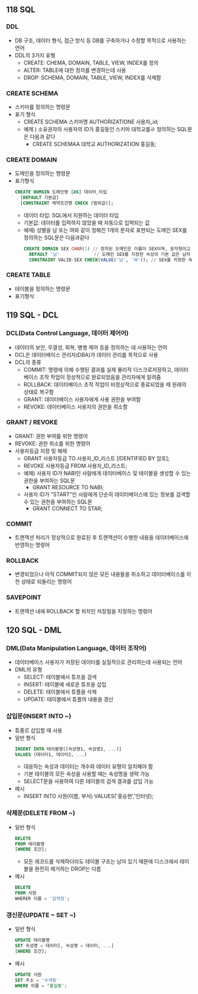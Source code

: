 ## 118 SQL
### DDL
  - DB 구조, 데이터 형식, 접근 방식 등 DB를 구축하거나 수정할 목적으로 사용하는 언어
  - DDL의 3가지 유형
    - CREATE: CHEMA, DOMAIN, TABLE, VIEW, INDEX를 정의
    - ALTER: TABLE에 대한 정의를 변경하는데 사용
    - DROP: SCHEMA, DOMAIN, TABLE, VIEW, INDEX를 삭제함
### CREATE SCHEMA
  - 스키마를 정의하는 명령문
  - 표기 형식
    - CREATE SCHEMA 스키마명 AUTHORIZATIONE 사용자_id;
    - 예제 ) 소유권자의 사용자의 ID가 홍길동인 스키마 대학교를ㄹ 정의하는 SQL문은 다음과 같다
      - CREATE SCHEMAA 대학교 AUTHORIZATION 홍길동;
### CREATE DOMAIN
  - 도메인을 정의하는 명령문
  - 표기형식
    ``` sql
    CREATE DOMAIN 도메인명 [AS] 데이터_타입
      [DEFAULT 기본값]
      [CONSTRAINT 제약조건명 CHECK (범위값)];
    ```
    - 데이터 타입: SQL에서 지원하는 데이터 타입
    - 기본값: 데이터를 입력하지 않았을 때 자동으로 입력되는 값
    - 예제) 성별을 남 또는 여와 같이 정해진 1개의 문자로 표현되는 도메인 SEX를 정의하는 SQL문은 다음과같다 
      ``` sql
      CREATE DOMAIN SEX CHAR(1) // 정의된 도메인은 이름이 SEX이며, 문자형이고 크기는 1자
        DEFAULT '남'             // 도메인 SEX를 지정한 속성의 기본 값은 남자
        CONSTRAINT VALID-SEX CHECK(VALUE('남', '여')); // SEX를 지정한 속성에는 남, 여 중 하나의 값만 저장 가능
      ```
### CREATE TABLE
  - 테이블을 정의하는 명령문 
  - 표기형식

## 119 SQL - DCL
### DCL(Data Control Language, 데이터 제어어)
  - 데이터의 보안, 무결성, 회복, 병행 제어 등을 정의하는 데 사용하는 언어
  - DCL은 데이터베이스 관리자(DBA)가 데이터 관리를 목적으로 사용
  - DCL의 종류
    - COMMIT: 명령에 의해 수행된 결과를 실제 물리적 디스크로저장하고, 데이터베이스 조작 작업이 정상적으로 완료되었음을 관리자에게 알려줌
    - ROLLBACK: 데이터베이스 조작 작업이 비정상적으로 종료되었을 때 원래의 상태로 복구함
    - GRANT: 데이터베이스 사용자에게 사용 권한을 부여함
    - REVOKE: 데이터베이스 사용자의 권한을 취소함
### GRANT / REVOKE
  - GRANT: 권한 부여를 위한 명령어
  - REVOKE: 권한 취소를 위한 명령어
  - 사용자등급 지정 및 해제
    - GRANT 사용자등급 TO 사용자_ID_리스트 [IDENTIFIED BY 암호];
    - REVOKE 사용자등급 FROM 사용자_ID_리스트;
    - 예제) 사용자 ID가 NABI인 사람에게 데이터베이스 및 테이블을 생성할 수 있는 권한을 부여하는 SQL문
      - GRANT RESOURCE TO NABI;
    - 사용자 ID가 "START"인 사람에게 단순히 데이터베이스에 있는 정보를 검색할 수 있는 권한을 부여하는 SQL문
      - GRANT CONNECT TO STAR;
### COMMIT
  - 트랜잭션 처리가 정상적으로 완료된 후 트랜잭션이 수행한 내용을 데이터베이스에 반영하는 명령어
### ROLLBACK
  - 변경되었으나 아직 COMMIT되지 않은 모든 내용들을 취소하고 데이터베이스를 이전 상태로 되돌리는 명령어
### SAVEPOINT
  - 트랜잭션 내에 ROLLBACK 할 위치인 저장점을 지정하는 명령어

## 120 SQL - DML
### DML(Data Manipulation Language, 데이터 조작어)
  - 데이터베이스 사용자가 저장된 데이터를 실질적으로 관리하는데 사용되는 언어
  - DML의 유형
    - SELECT: 테이블에서 튜프을 검색
    - INSERT: 테이블에 새로운 튜프을 삽입
    - DELETE: 테이블에서 튜플을 삭제
    - UPDATE: 테이블에서 튜플의 내용을 갱신
### 삽입문(INSERT INTO ~)
  - 튜픙르 삽입할 때 사용
  - 일반 형식
    ``` sql
    INSERT INTO 테이블명([속성명1, 속성명2, ...)]
    VALUES (데이터1, 데이터2, ...)
    ```
    - 대응하는 속성과 데이터는 개수와 데이터 유형이 일치해야 함
    - 기본 테이블의 모든 속성을 사용할 때는 속성명을 생략 가능
    - SELECT문을 사용하여 다른 테이블의 검색 결과를 삽입 가능
  - 예시
    - INSERT INTO 사원(이름, 부서) VALUES('홍승현','인터넷);
### 삭제문(DELETE FROM ~)
  - 일반 형식
    ``` sql
    DELETE
    FROM 테이블명
    [WHERE 조건];
    ```
    - 모든 레코드를 삭제하더라도 테이블 구조는 남아 있기 때문에 디스크에서 테이블을 완전히 제거하는 DROP는 다름
  - 예시
    ``` sql
    DELETE
    FROM 사원
    WHERER 이름 = '임꺽정';
    ```
### 갱신문(UPDATE ~ SET ~)
  - 일반 형식
    ``` sql
    UPDATE 테이블명
    SET 속성명 = 데이터[, 속성명 = 데이터, ...]
    [WHERE 조건];
    ```
  - 예시
    ``` sql
    UPDATE 사원
    SET 주소 = '수색동'
    WHERE 이름 = "홍길동';
    ```

